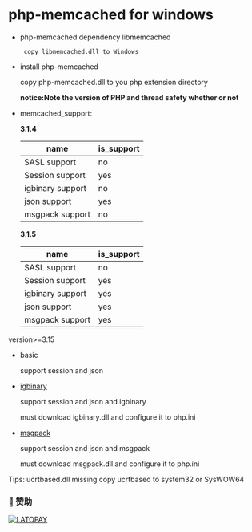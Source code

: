 # php-memcached for windows
 * php-memcached dependency libmemcached

        copy libmemcached.dll to Windows 
        
  
        
 * install php-memcached
 
    copy php-memcached.dll to you php extension directory
    
    **notice:Note the version of PHP and thread safety whether or not**
    
 * memcached_support:
        
    **3.1.4**
    
    |name|is_support|
    ----|----------
    |SASL support|no|
    |Session support|yes|
    |igbinary support|no|
    |json support|yes|
    |msgpack support|no|
    
     **3.1.5**
     
    |name|is_support|
    ----|----------
    |SASL support|no|
    |Session support|yes|
    |igbinary support|yes|
    |json support|yes|
    |msgpack support|yes|
	


version>=3.15 
* basic

    support session and json
* [igbinary](https://pecl.php.net/package/igbinary)

    support session and json and igbinary
    
    must download igbinary.dll and configure it to php.ini
* [msgpack](https://pecl.php.net/package/msgpack)
    
    support session and json and msgpack
    
    must download msgpack.dll and configure it to php.ini
    
    	
Tips:
ucrtbased.dll missing copy ucrtbased to system32 or SysWOW64
    
### 🧧 赞助
   [![LATOPAY](https://latopay.com/w/eg-bar-20714.png)](https://latopay.com/@lifenglsf)
    
     
